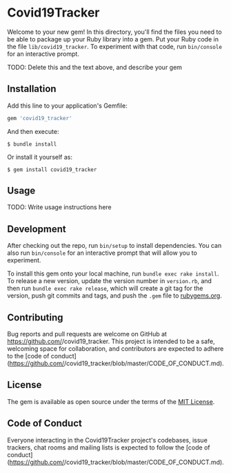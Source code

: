 # Covid19Tracker

Welcome to your new gem! In this directory, you'll find the files you need to be able to package up your Ruby library into a gem. Put your Ruby code in the file `lib/covid19_tracker`. To experiment with that code, run `bin/console` for an interactive prompt.

TODO: Delete this and the text above, and describe your gem

## Installation

Add this line to your application's Gemfile:

```ruby
gem 'covid19_tracker'
```

And then execute:

    $ bundle install

Or install it yourself as:

    $ gem install covid19_tracker

## Usage

TODO: Write usage instructions here

## Development

After checking out the repo, run `bin/setup` to install dependencies. You can also run `bin/console` for an interactive prompt that will allow you to experiment.

To install this gem onto your local machine, run `bundle exec rake install`. To release a new version, update the version number in `version.rb`, and then run `bundle exec rake release`, which will create a git tag for the version, push git commits and tags, and push the `.gem` file to [rubygems.org](https://rubygems.org).

## Contributing

Bug reports and pull requests are welcome on GitHub at https://github.com/<github username>/covid19_tracker. This project is intended to be a safe, welcoming space for collaboration, and contributors are expected to adhere to the [code of conduct](https://github.com/<github username>/covid19_tracker/blob/master/CODE_OF_CONDUCT.md).


## License

The gem is available as open source under the terms of the [MIT License](https://opensource.org/licenses/MIT).

## Code of Conduct

Everyone interacting in the Covid19Tracker project's codebases, issue trackers, chat rooms and mailing lists is expected to follow the [code of conduct](https://github.com/<github username>/covid19_tracker/blob/master/CODE_OF_CONDUCT.md).

